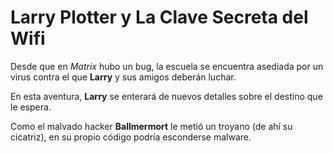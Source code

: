 # Larry Plotter y La Clave Secreta del Wifi

Desde que en *Matrix* hubo un bug, la escuela se encuentra asediada por un virus contra el que **Larry** y sus amigos deberán luchar.

En esta aventura, **Larry** se enterará de nuevos detalles sobre el destino que le espera.

Como el malvado hacker **Ballmermort** le metió un troyano (de ahí su cicatriz), en su propio código podría esconderse malware.
